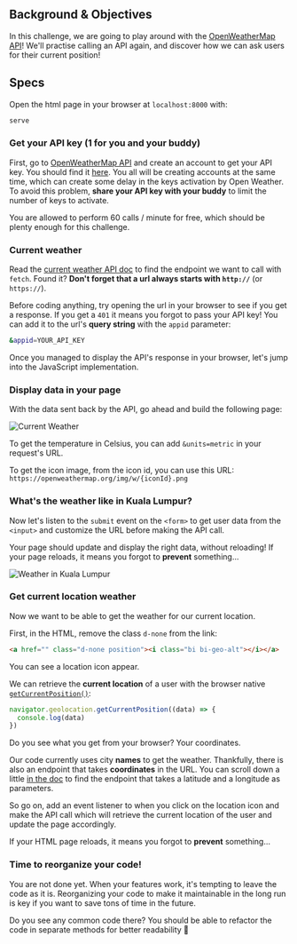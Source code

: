 ## Background & Objectives

In this challenge, we are going to play around with the [OpenWeatherMap API](https://openweathermap.org/)! We'll practise calling an API again, and discover how we can ask users for their current position!

## Specs

Open the html page in your browser at `localhost:8000` with:

```bash
serve
```

### Get your API key (1 for you and your buddy)

First, go to [OpenWeatherMap API](https://home.openweathermap.org/) and create an account to get your API key. You should find it [here](https://home.openweathermap.org/api_keys). You all will be creating accounts at the same time, which can create some delay in the keys activation by Open Weather. To avoid this problem, **share your API key with your buddy** to limit the number of keys to activate.

You are allowed to perform 60 calls / minute for free, which should be plenty enough for this challenge.

### Current weather

Read the [current weather API doc](https://openweathermap.org/current) to find the endpoint we want to call with `fetch`. Found it? **Don't forget that a url always starts with `http://`** (or `https://`).

Before coding anything, try opening the url in your browser to see if you get a response. If you get a `401` it means you forgot to pass your API key! You can add it to the url's **query string** with the `appid` parameter:

```bash
&appid=YOUR_API_KEY
```

Once you managed to display the API's response in your browser, let's jump into the JavaScript implementation.

### Display data in your page

With the data sent back by the API, go ahead and build the following page:

![Current Weather](https://raw.githubusercontent.com/lewagon/fullstack-images/master/frontend/weather_api.png)

To get the temperature in Celsius, you can add `&units=metric` in your request's URL.

To get the icon image, from the icon id, you can use this URL: `https://openweathermap.org/img/w/{iconId}.png`

### What's the weather like in Kuala Lumpur?

Now let's listen to the `submit` event on the `<form>` to get user data from the `<input>` and customize the URL before making the API call.

Your page should update and display the right data, without reloading! If your page reloads, it means you forgot to **prevent** something...

![Weather in Kuala Lumpur](https://raw.githubusercontent.com/lewagon/fullstack-images/master/frontend/weather_in_kuala_lumpur.png)

### Get current location weather

Now we want to be able to get the weather for our current location.

First, in the HTML, remove the class `d-none` from the link:

```html
<a href="" class="d-none position"><i class="bi bi-geo-alt"></i></a>
```

You can see a location icon appear.

We can retrieve the **current location** of a user with the browser native [`getCurrentPosition()`](https://developer.mozilla.org/en-US/docs/Web/API/Geolocation/getCurrentPosition):

```javascript
navigator.geolocation.getCurrentPosition((data) => {
  console.log(data)
})
```

Do you see what you get from your browser? Your coordinates.

Our code currently uses city **names** to get the weather. Thankfully, there is also an endpoint that takes **coordinates** in the URL. You can scroll down a little [in the doc](https://openweathermap.org/current) to find the endpoint that takes a latitude and a longitude as parameters.

So go on, add an event listener to when you click on the location icon and make the API call which will retrieve the current location of the user and update the page accordingly.

If your HTML page reloads, it means you forgot to **prevent** something...

### Time to reorganize your code!

You are not done yet. When your features work, it's tempting to leave the code as it is. Reorganizing your code to make it maintainable in the long run is key if you want to save tons of time in the future.

Do you see any common code there? You should be able to refactor the code in separate methods for better readability 🙌
